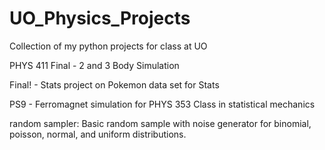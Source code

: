 # UO_Physics_Projects
Collection of my python projects for class at UO

PHYS 411 Final - 2 and 3 Body Simulation 

Final! - Stats project on Pokemon data set for Stats

PS9 - Ferromagnet simulation for PHYS 353 Class in statistical mechanics

random sampler: Basic random sample with noise generator for binomial, poisson, normal, and uniform distributions.

